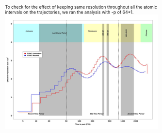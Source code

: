 To check for the effect of keeping same resolution throughout all the atomic intervals on the trajectories, we ran the analysis with -p of 64*1.
![alt text](https://github.com/Ajinkya-IISERB/CoalRep/blob/main/Additional%20results/Figure_1_64.jpeg)
